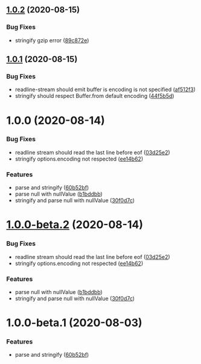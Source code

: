 ## [1.0.2](https://github.com/EqualMa/jsonlines/compare/v1.0.1...v1.0.2) (2020-08-15)


### Bug Fixes

* stringify gzip error ([89c872e](https://github.com/EqualMa/jsonlines/commit/89c872ee66e174064e11e1e31fe8b62a8db86290))

## [1.0.1](https://github.com/EqualMa/jsonlines/compare/v1.0.0...v1.0.1) (2020-08-15)


### Bug Fixes

* readline-stream should emit buffer is encoding is not specified ([af512f3](https://github.com/EqualMa/jsonlines/commit/af512f379d10e210a974f09c7afeda90c0f7af96))
* stringify should respect Buffer.from default encoding ([44f5b5d](https://github.com/EqualMa/jsonlines/commit/44f5b5d4c8a5b50689aa780ca56d93d31aa7ae15))

# 1.0.0 (2020-08-14)


### Bug Fixes

* readline stream should read the last line before eof ([03d25e2](https://github.com/EqualMa/jsonlines/commit/03d25e2e288b6d90692eda9a66407ed045f86110))
* stringify options.encoding not respected ([ee14b62](https://github.com/EqualMa/jsonlines/commit/ee14b62ad99b5ad883c569a2127258f005e61fd4))


### Features

* parse and stringify ([60b52bf](https://github.com/EqualMa/jsonlines/commit/60b52bffb0d8718e279d7d47839be8ff95d449b1))
* parse null with nullValue ([b1bddbb](https://github.com/EqualMa/jsonlines/commit/b1bddbb16ac2bcdf74613385f52209e0aeb613aa))
* stringify and parse null with nullValue ([30f0d7c](https://github.com/EqualMa/jsonlines/commit/30f0d7c3d0c88874a80ecb1f7fb6b32f024d5926))

# [1.0.0-beta.2](https://github.com/EqualMa/jsonlines/compare/v1.0.0-beta.1...v1.0.0-beta.2) (2020-08-14)


### Bug Fixes

* readline stream should read the last line before eof ([03d25e2](https://github.com/EqualMa/jsonlines/commit/03d25e2e288b6d90692eda9a66407ed045f86110))
* stringify options.encoding not respected ([ee14b62](https://github.com/EqualMa/jsonlines/commit/ee14b62ad99b5ad883c569a2127258f005e61fd4))


### Features

* parse null with nullValue ([b1bddbb](https://github.com/EqualMa/jsonlines/commit/b1bddbb16ac2bcdf74613385f52209e0aeb613aa))
* stringify and parse null with nullValue ([30f0d7c](https://github.com/EqualMa/jsonlines/commit/30f0d7c3d0c88874a80ecb1f7fb6b32f024d5926))

# 1.0.0-beta.1 (2020-08-03)


### Features

* parse and stringify ([60b52bf](https://github.com/EqualMa/jsonlines/commit/60b52bffb0d8718e279d7d47839be8ff95d449b1))
